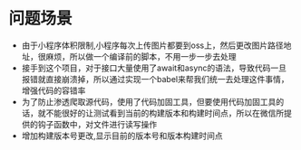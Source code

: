 # 问题场景
- 由于小程序体积限制,小程序每次上传图片都要到oss上，然后更改图片路径地址，很麻烦，所以做一个编译前的脚本，不用一步一步去处理
- 接手到这个项目，对于接口大量使用了await和async的语法，导致代码一旦报错就直接崩溃掉，所以通过实现一个babel来帮我们统一去处理这件事情，增强代码的容错率
- 为了防止渗透爬取源代码，使用了代码加固工具，但要使用代码加固工具的话，就不能很好的让测试看到当前的构建版本和构建时间点，所以在微信所提供的钩子函数中，对文件进行读写操作
- 增加构建版本号更改,显示目前的版本号和版本构建时间点